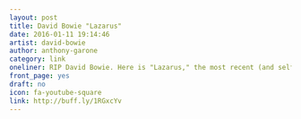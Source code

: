 ```yaml
---
layout: post
title: David Bowie "Lazarus"
date: 2016-01-11 19:14:46
artist: david-bowie
author: anthony-garone
category: link
oneliner: RIP David Bowie. Here is "Lazarus," the most recent (and self-prophetic) video from his new album, "Blackstar."
front_page: yes
draft: no
icon: fa-youtube-square
link: http://buff.ly/1RGxcYv
---
```


